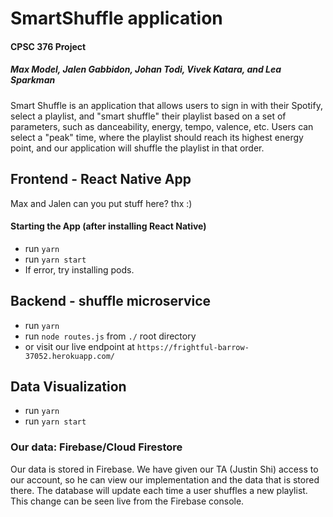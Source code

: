 # SmartShuffle application
#### CPSC 376 Project 
#####  Max Model, Jalen Gabbidon, Johan Todi, Vivek Katara, and Lea Sparkman 

Smart Shuffle is an application that allows users to sign in with their Spotify, select a playlist, and "smart shuffle" their playlist based on a set of parameters, such as danceability, energy, tempo, valence, etc. Users can select a "peak" time, where the playlist should reach its highest energy point, and our application will shuffle the playlist in that order. 

## Frontend - React Native App 

Max and Jalen can you put stuff here? thx :) 

#### Starting the App (after installing React Native) 
* run `yarn` 
* run `yarn start`
* If error, try installing pods. 

## Backend - shuffle microservice 
* run `yarn`
* run `node routes.js` from `./` root directory 
* or visit our live endpoint at `https://frightful-barrow-37052.herokuapp.com/`

## Data Visualization 
* run `yarn` 
* run `yarn start`

### Our data: Firebase/Cloud Firestore 

Our data is stored in Firebase. We have given our TA (Justin Shi) access to our account, so he can view our implementation and the data that is stored there. The database will update each time a user shuffles a new playlist. This change can be seen live from the Firebase console. 

